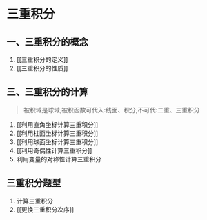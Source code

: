 # 三重积分

## 一、三重积分的概念

1. [[三重积分的定义]]
2. [[三重积分的性质]]

## 三、三重积分的计算

> 被积域是球域,被积函数可代入:线面、积分,不可代:二重、三重积分

1. [[利用直角坐标计算三重积分]]
2. [[利用柱面坐标计算三重积分]]
3. [[利用球面坐标计算三重积分]]
4. [[利用奇偶性计算三重积分]]
5. 利用变量的对称性计算三重积分

## 三重积分题型

1. 计算三重积分
2. [[更换三重积分次序]]
